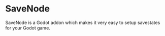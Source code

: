 # SaveNode
SaveNode is a Godot addon which makes it very easy to setup savestates for your Godot game.
